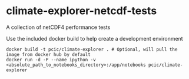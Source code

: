 # climate-explorer-netcdf-tests
A collection of netCDF4 performance tests

Use the included docker build to help create a development environment

    docker build -t pcic/climate-explorer . # Optional, will pull the image from docker hub by default
    docker run -d -P --name ipython -v <absolute_path_to_notebooks_directory>:/app/notebooks pcic/climate-explorer
